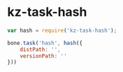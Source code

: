 # kz-task-hash

```js
var hash = require('kz-task-hash');

bone.task('hash', hash({
    distPath: '',
    versionPath: ''
}))
```

